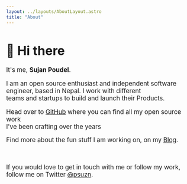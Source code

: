```yaml
---
layout: ../layouts/AboutLayout.astro
title: "About"
---
```


<div style="font-size: 1.2em">

# 👋 Hi there

It's me, **Sujan Poudel**.

I am an open source enthusiast and independent software <br> engineer, based in Nepal. I work with different <br> teams and startups to build and launch their Products.

Head over to [GitHub](https://github.com/psuzn) where you can find all my open source work </br> I've been crafting over the years

Find more about the fun stuff I am working on, on my [Blog](/blogs).

<br/>

If you would love to get in touch with me or follow my work, </br> follow me on Twitter [@psuzn](https://twitter.com/psuzn).

</div>
